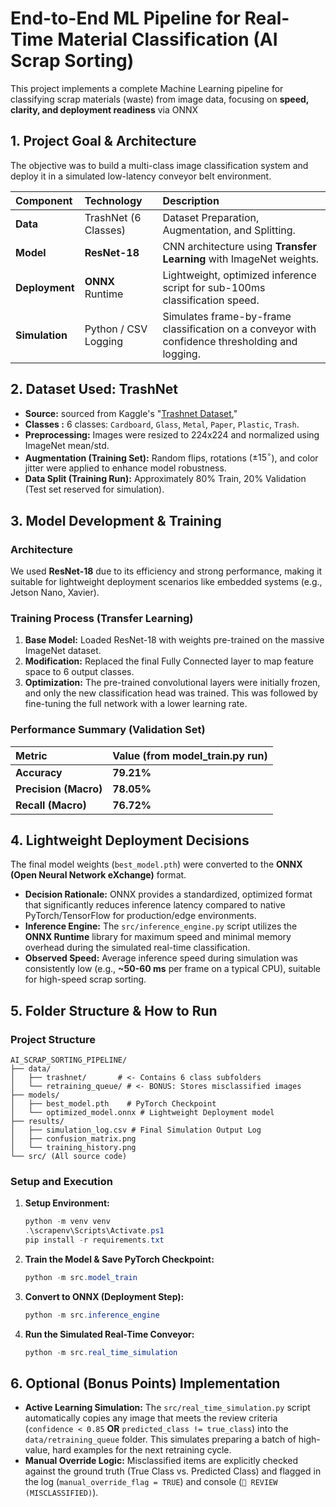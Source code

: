 # End-to-End ML Pipeline for Real-Time Material Classification (AI Scrap Sorting)

This project implements a complete Machine Learning pipeline for classifying scrap materials (waste) from image data, focusing on **speed, clarity, and deployment readiness** via ONNX

## 1. Project Goal & Architecture

The objective was to build a multi-class image classification system and deploy it in a simulated low-latency conveyor belt environment.

| Component | Technology | Description |
| :--- | :--- | :--- |
| **Data** | TrashNet (6 Classes) | Dataset Preparation, Augmentation, and Splitting. |
| **Model** | **ResNet-18** | CNN architecture using **Transfer Learning** with ImageNet weights. |
| **Deployment** | **ONNX** Runtime | Lightweight, optimized inference script for sub-100ms classification speed. |
| **Simulation** | Python / CSV Logging | Simulates frame-by-frame classification on a conveyor with confidence thresholding and logging. |

## 2. Dataset Used: TrashNet

* **Source:**  sourced from Kaggle's "[Trashnet Dataset](https://www.kaggle.com/datasets/feyzazkefe/trashnet),"
* **Classes :** 6 classes: `Cardboard`, `Glass`, `Metal`, `Paper`, `Plastic`, `Trash`.
* **Preprocessing:** Images were resized to 224x224 and normalized using ImageNet mean/std.
* **Augmentation (Training Set):** Random flips, rotations ($\pm 15^\circ$), and color jitter were applied to enhance model robustness.
* **Data Split (Training Run):** Approximately 80% Train, 20% Validation (Test set reserved for simulation).

## 3. Model Development & Training

### Architecture

We used **ResNet-18** due to its efficiency and strong performance, making it suitable for lightweight deployment scenarios like embedded systems (e.g., Jetson Nano, Xavier).

### Training Process (Transfer Learning)

1.  **Base Model:** Loaded ResNet-18 with weights pre-trained on the massive ImageNet dataset.
2.  **Modification:** Replaced the final Fully Connected layer to map feature space to 6 output classes.
3.  **Optimization:** The pre-trained convolutional layers were initially frozen, and only the new classification head was trained. This was followed by fine-tuning the full network with a lower learning rate.

### Performance Summary (Validation Set)

| Metric | Value (from model_train.py run) |
| :--- | :--- |
| **Accuracy** | **79.21%** |
| **Precision (Macro)** | **78.05%** |
| **Recall (Macro)** | **76.72%** |

## 4. Lightweight Deployment Decisions

The final model weights (`best_model.pth`) were converted to the **ONNX (Open Neural Network eXchange)** format.

* **Decision Rationale:** ONNX provides a standardized, optimized format that significantly reduces inference latency compared to native PyTorch/TensorFlow for production/edge environments.
* **Inference Engine:** The `src/inference_engine.py` script utilizes the **ONNX Runtime** library for maximum speed and minimal memory overhead during the simulated real-time classification.
* **Observed Speed:** Average inference speed during simulation was consistently low (e.g., **~50-60 ms** per frame on a typical CPU), suitable for high-speed scrap sorting.

## 5. Folder Structure & How to Run

### Project Structure

```text
AI_SCRAP_SORTING_PIPELINE/
├── data/
│   ├── trashnet/       # <- Contains 6 class subfolders
│   └── retraining_queue/ # <- BONUS: Stores misclassified images
├── models/
│   ├── best_model.pth    # PyTorch Checkpoint
│   └── optimized_model.onnx # Lightweight Deployment model
├── results/
│   ├── simulation_log.csv # Final Simulation Output Log
│   ├── confusion_matrix.png
│   └── training_history.png
└── src/ (All source code)
```

### Setup and Execution

1.  **Setup Environment:**
    ```powershell
    python -m venv venv
    .\scrapenv\Scripts\Activate.ps1
    pip install -r requirements.txt
    ```
2.  **Train the Model & Save PyTorch Checkpoint:**
    ```powershell
    python -m src.model_train
    ```
3.  **Convert to ONNX (Deployment Step):**
    ```powershell
    python -m src.inference_engine
    ```
4.  **Run the Simulated Real-Time Conveyor:**
    ```powershell
    python -m src.real_time_simulation
    ```

## 6. Optional (Bonus Points) Implementation

* **Active Learning Simulation:** The `src/real_time_simulation.py` script automatically copies any image that meets the review criteria (`confidence < 0.85` **OR** `predicted_class != true_class`) into the `data/retraining_queue` folder. This simulates preparing a batch of high-value, hard examples for the next retraining cycle.
* **Manual Override Logic:** Misclassified items are explicitly checked against the ground truth (True Class vs. Predicted Class) and flagged in the log (`manual_override_flag = TRUE`) and console (`🚨 REVIEW (MISCLASSIFIED)`).
